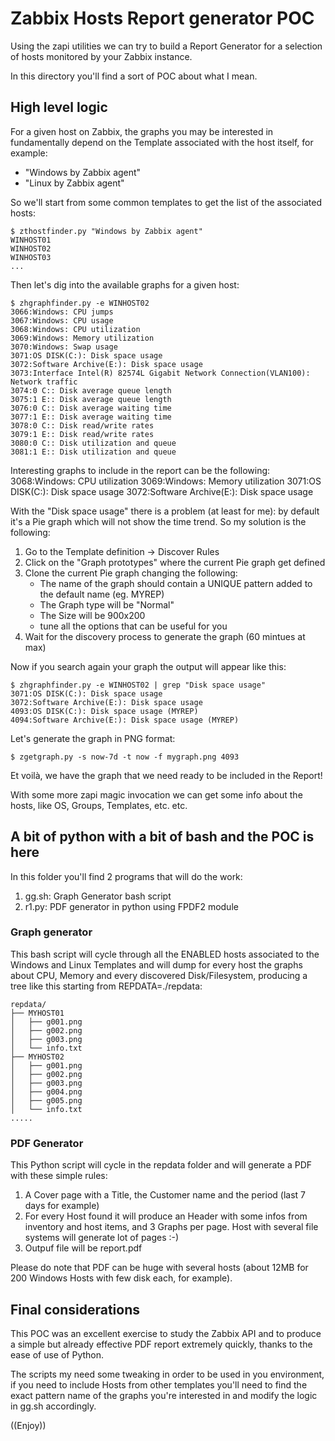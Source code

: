 # Zabbix Hosts Report generator POC

Using the zapi utilities we can try to build a Report Generator for a selection 
of hosts monitored by your Zabbix instance.

In this directory you'll find a sort of POC about what I mean.

## High level logic
For a given host on Zabbix, the graphs you may be interested in fundamentally depend on the Template associated with the host itself, for example:

- "Windows by Zabbix agent"
- "Linux by Zabbix agent"

So we'll start from some common templates to get the list of the associated hosts:

```
$ zthostfinder.py "Windows by Zabbix agent"
WINHOST01
WINHOST02
WINHOST03
...
```

Then let's dig into the available graphs for a given host:

```
$ zhgraphfinder.py -e WINHOST02
3066:Windows: CPU jumps
3067:Windows: CPU usage
3068:Windows: CPU utilization
3069:Windows: Memory utilization
3070:Windows: Swap usage
3071:OS DISK(C:): Disk space usage
3072:Software Archive(E:): Disk space usage
3073:Interface Intel(R) 82574L Gigabit Network Connection(VLAN100): Network traffic
3074:0 C:: Disk average queue length
3075:1 E:: Disk average queue length
3076:0 C:: Disk average waiting time
3077:1 E:: Disk average waiting time
3078:0 C:: Disk read/write rates
3079:1 E:: Disk read/write rates
3080:0 C:: Disk utilization and queue
3081:1 E:: Disk utilization and queue
```

Interesting graphs to include in the report can be the following:
3068:Windows: CPU utilization
3069:Windows: Memory utilization
3071:OS DISK(C:): Disk space usage
3072:Software Archive(E:): Disk space usage

With the "Disk space usage" there is a problem (at least for me): by default it's a Pie graph which will not show
the time trend. So my solution is the following:
1. Go to the Template definition -> Discover Rules
2. Click on the "Graph prototypes" where the current Pie graph get defined
3. Clone the current Pie graph changing the following:
    - The name of the graph should contain a UNIQUE pattern added to the default name (eg. MYREP)
    - The Graph type will be "Normal"
    - The Size will be 900x200
    - tune all the options that can be useful for you
4. Wait for the discovery process to generate the graph (60 mintues at max)

Now if you search again your graph the output will appear like this:

```
$ zhgraphfinder.py -e WINHOST02 | grep "Disk space usage"
3071:OS DISK(C:): Disk space usage
3072:Software Archive(E:): Disk space usage
4093:OS DISK(C:): Disk space usage (MYREP)
4094:Software Archive(E:): Disk space usage (MYREP)
```

Let's generate the graph in PNG format:

```
$ zgetgraph.py -s now-7d -t now -f mygraph.png 4093
```

Et voilà, we have the graph that we need ready to be included in the Report!

With some more zapi magic invocation we can get some info about the hosts, like OS, Groups, Templates, etc. etc.

## A bit of python with a bit of bash and the POC is here
In this folder you'll find 2 programs that will do the work:
1. gg.sh: Graph Generator bash script
2. r1.py: PDF generator in python using FPDF2 module

### Graph generator
This bash script will cycle through all the ENABLED hosts associated to the Windows and Linux Templates and will dump for every host the graphs about CPU, Memory and every discovered Disk/Filesystem, producing a tree like this starting from REPDATA=./repdata:
```
repdata/
├── MYHOST01
│   ├── g001.png
│   ├── g002.png
│   ├── g003.png
│   └── info.txt
├── MYHOST02
│   ├── g001.png
│   ├── g002.png
│   ├── g003.png
│   ├── g004.png
│   ├── g005.png
│   └── info.txt
.....
```

### PDF Generator
This Python script will cycle in the repdata folder and will generate a PDF with these simple rules:
1. A Cover page with a Title, the Customer name and the period (last 7 days for example)
2. For every Host found it will produce an Header with some infos from inventory and host items, and 3 Graphs per page. Host with several file systems will generate lot of pages :-)
3. Outpuf file will be report.pdf

Please do note that PDF can be huge with several hosts (about 12MB for 200 Windows Hosts with few disk each, for example).

## Final considerations
This POC was an excellent exercise to study the Zabbix API and to produce a simple but already effective PDF report extremely quickly, thanks to the ease of use of Python.

The scripts my need some tweaking in order to be used in you environment, if you need to include Hosts from other templates you'll need to find the exact pattern name of the graphs you're interested in and modify the logic in gg.sh accordingly.

((Enjoy))





